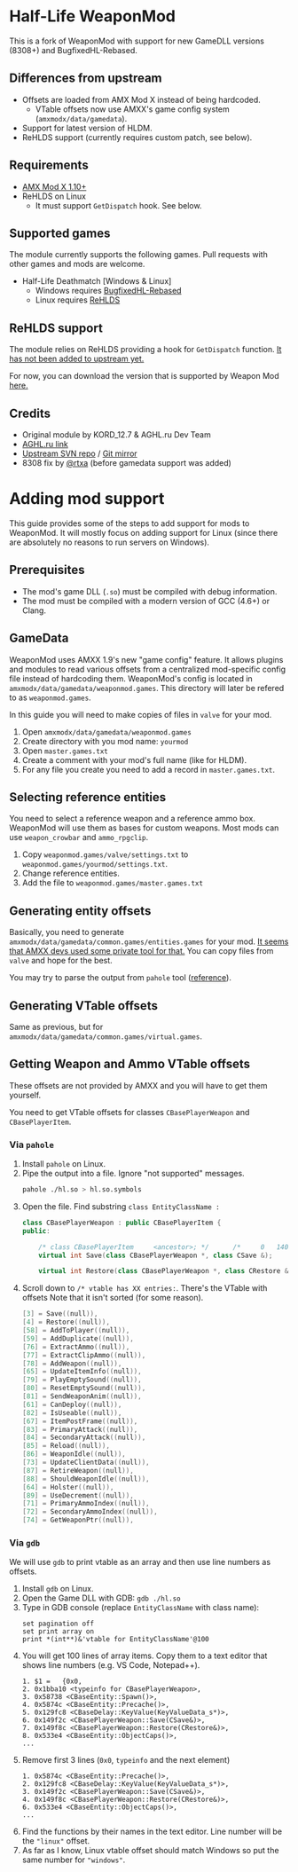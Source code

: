 # Half-Life WeaponMod

This is a fork of WeaponMod with support for new GameDLL versions (8308+) and
BugfixedHL-Rebased.

## Differences from upstream
- Offsets are loaded from AMX Mod X instead of being hardcoded.
  - VTable offsets now use AMXX's game config system (`amxmodx/data/gamedata`).
- Support for latest version of HLDM.
- ReHLDS support (currently requires custom patch, see below).

## Requirements
- [AMX Mod X 1.10+](https://www.amxmodx.org/downloads-new.php?branch=master)
- ReHLDS on Linux
  - It must support `GetDispatch` hook. See below.

## Supported games
The module currently supports the following games. Pull requests with other
games and mods are welcome.

- Half-Life Deathmatch [Windows & Linux]
  - Windows requires [BugfixedHL-Rebased](https://github.com/tmp64/BugfixedHL-Rebased)
  - Linux requires [ReHLDS](https://github.com/dreamstalker/rehlds)

## ReHLDS support
The module relies on ReHLDS providing a hook for `GetDispatch` function. [It has
not been added to upstream yet.](https://github.com/dreamstalker/rehlds/pull/980)

For now, you can download the version that is supported by Weapon Mod
[here.](https://github.com/tmp64/rehlds/actions?query=branch%3Afeature%2Fgetdispatch-hook-ci)

## Credits
- Original module by KORD_12.7 & AGHL.ru Dev Team
- [AGHL.ru link](http://aghl.ru/forum/viewtopic.php?f=42&t=721)
- [Upstream SVN repo](https://svn.aghl.ru:8443/!/#HLModules/view/head/weaponmod/trunk)
  / [Git mirror](https://github.com/tmp64/weaponmod_mirror)
- 8308 fix by [@rtxa](https://github.com/rtxa/weaponmod_mirror/tree/fix-last-hlds-build-linux) (before gamedata support was added)

# Adding mod support
This guide provides some of the steps to add support for mods to WeaponMod.
It will mostly focus on adding support for Linux (since there are absolutely no
reasons to run servers on Windows).

## Prerequisites
- The mod's game DLL (`.so`) must be compiled with debug information.
- The mod must be compiled with a modern version of GCC (4.6+) or Clang.

## GameData
WeaponMod uses AMXX 1.9's new "game config" feature. It allows plugins and
modules to read various offsets from a centralized mod-specific config file
instead of hardcoding them. WeaponMod's config is located in
`amxmodx/data/gamedata/weaponmod.games`. This directory will later be refered
to as `weaponmod.games`.

In this guide you will need to make copies of files in `valve` for your mod.

1. Open `amxmodx/data/gamedata/weaponmod.games`
2. Create directory with you mod name: `yourmod`
3. Open `master.games.txt`
4. Create a comment with your mod's full name (like for HLDM).
5. For any file you create you need to add a record in `master.games.txt`.

## Selecting reference entities
You need to select a reference weapon and a reference ammo box. WeaponMod will
use them as bases for custom weapons. Most mods can use `weapon_crowbar` and
`ammo_rpgclip`.

1. Copy `weaponmod.games/valve/settings.txt` to
   `weaponmod.games/yourmod/settings.txt`.
2. Change reference entities.
3. Add the file to `weaponmod.games/master.games.txt`

## Generating entity offsets
Basically, you need to generate `amxmodx/data/gamedata/common.games/entities.games` for your
mod. [It seems that AMXX devs used some private tool for that.](https://github.com/alliedmodders/amxmodx/pull/771)
You can copy files from `valve` and hope for the best.

You may try to parse the output from `pahole` tool ([reference](https://forums.alliedmods.net/showthread.php?t=273210)).

## Generating VTable offsets
Same as previous, but for `amxmodx/data/gamedata/common.games/virtual.games`.

## Getting Weapon and Ammo VTable offsets
These offsets are not provided by AMXX and you will have to get them
yourself.

You need to get VTable offsets for classes `CBasePlayerWeapon` and `CBasePlayerItem`.

### Via `pahole`
1.  Install `pahole` on Linux.
2.  Pipe the output into a file. Ignore "not supported" messages.
    ```bash
    pahole ./hl.so > hl.so.symbols
    ```
3.  Open the file. Find substring `class EntityClassName :`
    ```cpp
    class CBasePlayerWeapon : public CBasePlayerItem {
    public:

        /* class CBasePlayerItem     <ancestor>; */      /*     0   140 */
        virtual int Save(class CBasePlayerWeapon *, class CSave &);

        virtual int Restore(class CBasePlayerWeapon *, class CRestore &);
    ```
4.  Scroll down to `/* vtable has XX entries:`. There's the VTable with
    offsets Note that it isn't sorted (for some reason).
    ```c
    [3] = Save((null)), 
    [4] = Restore((null)), 
    [58] = AddToPlayer((null)), 
    [59] = AddDuplicate((null)), 
    [76] = ExtractAmmo((null)), 
    [77] = ExtractClipAmmo((null)), 
    [78] = AddWeapon((null)), 
    [65] = UpdateItemInfo((null)), 
    [79] = PlayEmptySound((null)), 
    [80] = ResetEmptySound((null)), 
    [81] = SendWeaponAnim((null)), 
    [61] = CanDeploy((null)), 
    [82] = IsUseable((null)), 
    [67] = ItemPostFrame((null)), 
    [83] = PrimaryAttack((null)), 
    [84] = SecondaryAttack((null)), 
    [85] = Reload((null)), 
    [86] = WeaponIdle((null)), 
    [73] = UpdateClientData((null)), 
    [87] = RetireWeapon((null)), 
    [88] = ShouldWeaponIdle((null)), 
    [64] = Holster((null)), 
    [89] = UseDecrement((null)), 
    [71] = PrimaryAmmoIndex((null)), 
    [72] = SecondaryAmmoIndex((null)), 
    [74] = GetWeaponPtr((null)), 
    ```

### Via `gdb`
We will use `gdb` to print vtable as an array and then use line numbers as
offsets.

1.  Install `gdb` on Linux.
2.  Open the Game DLL with GDB: `gdb ./hl.so`
3.  Type in GDB console (replace `EntityClassName` with class name):
    ```
    set pagination off
    set print array on
    print *(int**)&'vtable for EntityClassName'@100
    ```
4.  You will get 100 lines of array items. Copy them to a text editor that
    shows line numbers (e.g. VS Code, Notepad++).
    ```
    1. $1 =   {0x0,
    2. 0x1bba10 <typeinfo for CBasePlayerWeapon>,
    3. 0x58738 <CBaseEntity::Spawn()>,
    4. 0x5874c <CBaseEntity::Precache()>,
    5. 0x129fc8 <CBaseDelay::KeyValue(KeyValueData_s*)>,
    6. 0x149f2c <CBasePlayerWeapon::Save(CSave&)>,
    7. 0x149f8c <CBasePlayerWeapon::Restore(CRestore&)>,
    8. 0x533e4 <CBaseEntity::ObjectCaps()>,
    ...
    ```
5.  Remove first 3 lines (`0x0`, `typeinfo` and the next element)
    ```
    1. 0x5874c <CBaseEntity::Precache()>,
    2. 0x129fc8 <CBaseDelay::KeyValue(KeyValueData_s*)>,
    3. 0x149f2c <CBasePlayerWeapon::Save(CSave&)>,
    4. 0x149f8c <CBasePlayerWeapon::Restore(CRestore&)>,
    6. 0x533e4 <CBaseEntity::ObjectCaps()>,
    ...
    ```
6.  Find the functions by their names in the text editor. Line number will be
    the `"linux"` offset.
7.  As far as I know, Linux vtable offset should match Windows so put the same
    number for `"windows"`.
